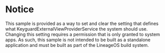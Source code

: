 # Notice
This sample is provided as a way to set and clear the setting that defines what
KeyguardExternalViewProviderService the system should use. Changing this setting
requires a permission that is only granted to system apps.  As such, this sample
is not intended to be built as a standalone application and must be built as part
of the LineageOS build system.
